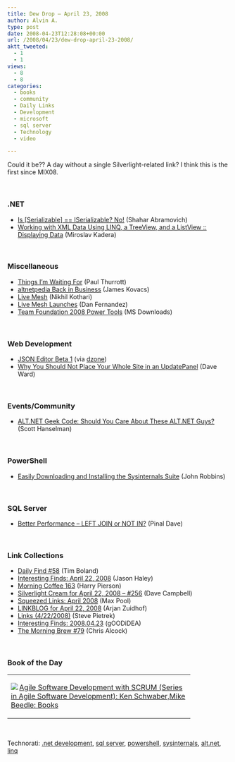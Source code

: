 ```yaml
---
title: Dew Drop – April 23, 2008
author: Alvin A.
type: post
date: 2008-04-23T12:28:08+00:00
url: /2008/04/23/dew-drop-april-23-2008/
aktt_tweeted:
  - 1
  - 1
views:
  - 8
  - 8
categories:
  - books
  - community
  - Daily Links
  - Development
  - microsoft
  - sql server
  - Technology
  - video

---
```

Could it be?? A day without a single Silverlight-related link? I think this is the first since MIX08.

&nbsp;

### .NET

  * [Is [Serializable] == ISerializable? No!][1] (Shahar Abramovich)
  * [Working with XML Data Using LINQ, a TreeView, and a ListView :: Displaying Data][2] (Miroslav Kadera)

&nbsp;

### Miscellaneous

  * [Things I&#8217;m Waiting For][3] (Paul Thurrott)
  * [altnetpedia Back in Business][4] (James Kovacs)
  * [Live Mesh][5] (Nikhil Kothari)
  * [Live Mesh Launches][6] (Dan Fernandez)
  * [Team Foundation 2008 Power Tools][7] (MS Downloads)

&nbsp;

### Web Development

  * [JSON Editor Beta 1][8] (via [dzone][9])
  * [Why You Should Not Place Your Whole Site in an UpdatePanel][10] (Dave Ward)

&nbsp;

### Events/Community

  * [ALT.NET Geek Code: Should You Care About These ALT.NET Guys?][11] (Scott Hanselman)

&nbsp;

### PowerShell

  * [Easily Downloading and Installing the Sysinternals Suite][12] (John Robbins)

&nbsp;

### SQL Server

  * [Better Performance &#8211; LEFT JOIN or NOT IN?][13] (Pinal Dave)

&nbsp;

### Link Collections

  * [Daily Find #58][14] (Tim Boland)
  * [Interesting Finds: April 22, 2008][15] (Jason Haley)
  * [Morning Coffee 163][16] (Harry Pierson)
  * [Silverlight Cream for April 22, 2008 &#8211; #256][17] (Dave Campbell)
  * [Squeezed Links: April 2008][18] (Max Pool)
  * [LINKBLOG for April 22, 2008][19] (Arjan Zuidhof)
  * [Links (4/22/2008)][20] (Steve Pietrek)
  * [Interesting Finds: 2008.04.23][21] (gOODiDEA)
  * [The Morning Brew #79][22] (Chris Alcock)

&nbsp;

### Book of the Day

<div class="wlWriterSmartContent" id="scid:7dc1bd33-94bd-46fd-a20b-0131235bcd47:7ff7573c-0320-4f17-8463-fa6c1fe2547b" style="padding-right: 0px; display: inline; padding-left: 0px; float: none; padding-bottom: 0px; margin: 0px; padding-top: 0px">
  <table cellspacing="0" cellpadding="2" width="400" border="0" unselectable="on">
    <tr>
      <td valign="top" width="400">
        <p>
          <a title="Agile Software Development with SCRUM (Series in Agile Software Development): Ken Schwaber,Mike Beedle: Books" href="http://www.amazon.com/exec/obidos/ASIN/0130676349/alvinashcraft-20"><img data-recalc-dims="1" decoding="async" src="https://i0.wp.com/images.amazon.com/images/P/0130676349.01.MZZZZZZZ.jpg?w=660" border="0" align="left" style="float:left" />Agile Software Development with SCRUM (Series in Agile Software Development): Ken Schwaber,Mike Beedle: Books</a>
        </p>
      </td>
    </tr>
  </table>
</div>

&nbsp;

<div class="wlWriterSmartContent" id="scid:C16BAC14-9A3D-4c50-9394-FBFEF7A93539:c5a5713a-c6f2-427d-b80a-9518653b90df" style="padding-right: 0px; display: inline; padding-left: 0px; padding-bottom: 0px; margin: 0px; padding-top: 0px">
  <!--dotnetkickit-->
</div>

<div class="wlWriterSmartContent" id="scid:d7bf807d-7bb0-458a-811f-90c51817d5c2:4538942e-6dec-4f82-ab15-e53dde7c588f" style="padding-right: 0px; display: inline; padding-left: 0px; padding-bottom: 0px; margin: 0px; padding-top: 0px">
  <p>
    <span class="TagSite">Technorati:</span> <a href="http://technorati.com/tag/.net+development" rel="tag" class="tag">.net development</a>, <a href="http://technorati.com/tag/sql+server" rel="tag" class="tag">sql server</a>, <a href="http://technorati.com/tag/powershell" rel="tag" class="tag">powershell</a>, <a href="http://technorati.com/tag/sysinternals" rel="tag" class="tag">sysinternals</a>, <a href="http://technorati.com/tag/alt.net" rel="tag" class="tag">alt.net</a>, <a href="http://technorati.com/tag/linq" rel="tag" class="tag">linq</a><br /><!-- StartInsertedTags: .net development, sql server, powershell, sysinternals, alt.net, linq :EndInsertedTags -->
  </p>
</div>

 [1]: http://www.dev102.com/2008/04/22/is-serializable-iserializable-no/
 [2]: http://aspnet.4guysfromrolla.com/articles/042308-1.aspx
 [3]: http://community.winsupersite.com/blogs/paul/archive/2008/04/22/things-i-m-waiting-for.aspx
 [4]: http://codebetter.com/blogs/james.kovacs/archive/2008/04/22/altnetpedia-back-in-business.aspx
 [5]: http://www.nikhilk.net/Entry.aspx?id=193
 [6]: http://blogs.msdn.com/danielfe/archive/2008/04/22/live-mesh-launches.aspx
 [7]: http://www.microsoft.com/downloads/details.aspx?familyid=00dfcd6e-4902-4f42-8e9f-859119c60d6a&displaylang=en&tm
 [8]: http://braincast.nl/samples/jsoneditor/
 [9]: http://www.dzone.com/links/rss/json_editor_beta1.html
 [10]: http://encosia.com/2008/04/23/why-you-should-not-place-your-whole-site-in-an-updatepanel/
 [11]: http://www.hanselman.com/blog/ALTNETGeekCodeShouldYouCareAboutTheseALTNETGuys.aspx
 [12]: http://www.wintellect.com/cs/blogs/jrobbins/archive/2008/04/20/easily-downloading-and-installing-the-sysinternals-suite.aspx
 [13]: http://blog.sqlauthority.com/2008/04/22/sql-server-better-performance-left-join-or-not-in/
 [14]: http://www.techtoolblog.com/archives/daily-find-58
 [15]: http://jasonhaley.com/blog/archive/2008/04/22/141534.aspx
 [16]: http://devhawk.net/2008/04/22/Morning+Coffee+163.aspx
 [17]: http://geekswithblogs.net/WynApseTechnicalMusings/archive/2008/04/22/121506.aspx
 [18]: http://www.codesqueeze.com/squeezed-links-april-2008/
 [19]: http://arjansworld.blogspot.com/2008/04/linkblog-for-april-22-2008.html
 [20]: http://spietrek.blogspot.com/2008/04/links-4222008.html
 [21]: http://weblogs.asp.net/yuanjian/archive/2008/04/23/interesting-finds-2008-04-23.aspx
 [22]: http://blog.cwa.me.uk/2008/04/23/the-morning-brew-79/
